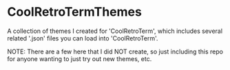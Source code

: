# CoolRetroTermThemes
A collection of themes I created for 'CoolRetroTerm', which includes several related '.json' files you can load into 'CoolRetroTerm'.

NOTE: There are a few here that I did NOT create, so just including this repo for anyone wanting to just try out new themes, etc.
